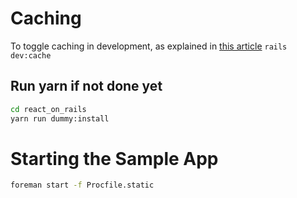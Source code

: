 


# Caching

To toggle caching in development, as explained in [this article](http://guides.rubyonrails.org/caching_with_rails.html#caching-in-development)
`rails dev:cache`


## Run yarn if not done yet

```sh
cd react_on_rails
yarn run dummy:install
```

# Starting the Sample App

```sh
foreman start -f Procfile.static
```
